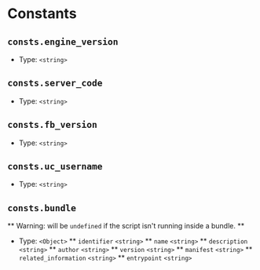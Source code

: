 # Constants
## `consts.engine_version`
* Type: `<string>`

## `consts.server_code`
* Type: `<string>`

## `consts.fb_version`
* Type: `<string>`

## `consts.uc_username`
* Type: `<string>`

## `consts.bundle`
** Warning: will be `undefined` if the script isn't running inside a bundle. **
* Type: `<Object>`
** `identifier` `<string>`
** `name` `<string>`
** `description` `<string>`
** `author` `<string>`
** `version` `<string>`
** `manifest` `<string>`
** `related_information` `<string>`
** `entrypoint` `<string>`
